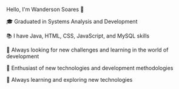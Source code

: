 Hello, I'm Wanderson Soares 👋

🎓 Graduated in Systems Analysis and Development

📚 I have Java, HTML, CSS, JavaScript, and MySQL skills

🚀 Always looking for new challenges and learning in the world of development

🚀 Enthusiast of new technologies and development methodologies

🚀 Always learning and exploring new technologies
